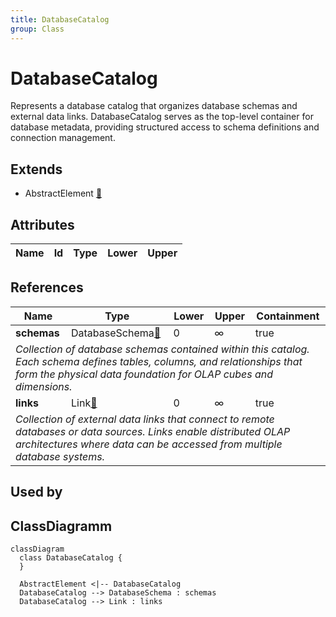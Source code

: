 ```yaml
---
title: DatabaseCatalog
group: Class
---
```


# DatabaseCatalog<a name="class-databasecatalog"></a>

Represents a database catalog that organizes database schemas and external data links. DatabaseCatalog serves as the top-level container for database metadata, providing structured access to schema definitions and connection management.
## Extends
- AbstractElement [🔗](./class-AbstractElement)
## Attributes

<table>
  <thead>
    <tr>
      <th>Name</th>
      <th>Id</th>
      <th>Type</th>
      <th>Lower</th>
      <th>Upper</th>
    </tr>
  </thead>
  <tbody>
  </tbody>
</table>

## References

<table>
  <thead>
    <tr>
      <th>Name</th>
      <th>Type</th>
      <th>Lower</th>
      <th>Upper</th>
      <th>Containment</th>
    </tr>
  </thead>
  <tbody>
    <tr>
      <td><strong>schemas</strong></td>
      <td>DatabaseSchema<a href="./class-DatabaseSchema">🔗</a></td>
      <td>0</td>
      <td>&infin;</td>
      <td>true</td>
    </tr>
    <tr>
      <td colspan="5"><em>Collection of database schemas contained within this catalog. Each schema defines tables, columns, and relationships that form the physical data foundation for OLAP cubes and dimensions.</em></td>
    </tr>
    <tr>
      <td><strong>links</strong></td>
      <td>Link<a href="./class-Link">🔗</a></td>
      <td>0</td>
      <td>&infin;</td>
      <td>true</td>
    </tr>
    <tr>
      <td colspan="5"><em>Collection of external data links that connect to remote databases or data sources. Links enable distributed OLAP architectures where data can be accessed from multiple database systems.</em></td>
    </tr>
  </tbody>
</table>



## Used by


## ClassDiagramm

```mermaid
classDiagram
  class DatabaseCatalog {
  }

  AbstractElement <|-- DatabaseCatalog
  DatabaseCatalog --> DatabaseSchema : schemas
  DatabaseCatalog --> Link : links

```
